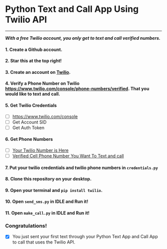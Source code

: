 # Python Text and Call App Using Twilio API
------

***With a free Twilio account, you only get to text and call verified numbers.***

#### 1. Create a Github account.
#### 2. Star this at the top right!
#### 3. Create an account on [Twilio](http://twilio.com).
#### 4. Verify a Phone Number on Twilio https://www.twilio.com/console/phone-numbers/verified. That you would like to text and call.

#### 5. Get Twilio Credentials
- [ ] https://www.twilio.com/console 
- [ ] Get Account SID
- [ ] Get Auth Token

#### 6. Get Phone Numbers
- [ ] [Your Twilio Number is Here]()
- [ ] [Verified Cell Phone Number You Want To Text and call]()

#### 7. Put your twilio credentials and twilio phone numbers in `credentials.py`

#### 8. Clone this repository on your desktop.

#### 9. Open your terminal and `pip install twilio`.

#### 10. Open `send_sms.py` in **IDLE** and Run it!

#### 11. Open `make_call.py` in **IDLE** and Run it!


### Congratulations!
- [X] You just sent your first text through your Python Text App and Call App to call that uses the Twilio API.